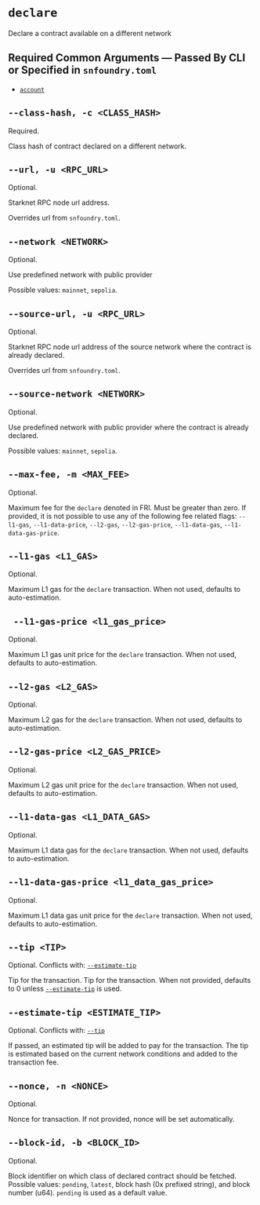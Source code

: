 # `declare`
Declare a contract available on a different network

## Required Common Arguments — Passed By CLI or Specified in `snfoundry.toml`

* [`account`](./common.md#--account--a-account_name)

## `--class-hash, -c <CLASS_HASH>`
Required.

Class hash of contract declared on a different network.

## `--url, -u <RPC_URL>`
Optional.

Starknet RPC node url address.

Overrides url from `snfoundry.toml`.

## `--network <NETWORK>`
Optional.

Use predefined network with public provider

Possible values: `mainnet`, `sepolia`.

## `--source-url, -u <RPC_URL>`
Optional.

Starknet RPC node url address of the source network where the contract is already declared.

Overrides url from `snfoundry.toml`.

## `--source-network <NETWORK>`
Optional.

Use predefined network with public provider where the contract is already declared.

Possible values: `mainnet`, `sepolia`.

## `--max-fee, -m <MAX_FEE>`
Optional.

Maximum fee for the `declare` denoted in FRI. Must be greater than zero. If provided, it is not possible to use any of the following fee related flags: `--l1-gas`, `--l1-data-price`, `--l2-gas`, `--l2-gas-price`, `--l1-data-gas`, `--l1-data-gas-price`.

## `--l1-gas <L1_GAS>`
Optional.

Maximum L1 gas for the `declare` transaction. When not used, defaults to auto-estimation.

## ` --l1-gas-price <l1_gas_price>`
Optional.

Maximum L1 gas unit price for the `declare` transaction. When not used, defaults to auto-estimation.

## `--l2-gas <L2_GAS>`
Optional.

Maximum L2 gas for the `declare` transaction. When not used, defaults to auto-estimation.

## `--l2-gas-price <L2_GAS_PRICE>`
Optional.

Maximum L2 gas unit price for the `declare` transaction. When not used, defaults to auto-estimation.

## `--l1-data-gas <L1_DATA_GAS>`
Optional.

Maximum L1 data gas for the `declare` transaction. When not used, defaults to auto-estimation.

## `--l1-data-gas-price <l1_data_gas_price>`
Optional.

Maximum L1 data gas unit price for the `declare` transaction. When not used, defaults to auto-estimation.

## `--tip <TIP>`
Optional.
Conflicts with: [`--estimate-tip`](#--estimate-tip-estimate_tip)

Tip for the transaction. Tip for the transaction. When not provided, defaults to 0 unless [`--estimate-tip`](#--estimate-tip-estimate_tip) is used.

## `--estimate-tip <ESTIMATE_TIP>`
Optional.
Conflicts with: [`--tip`](#--tip-tip)

If passed, an estimated tip will be added to pay for the transaction. The tip is estimated based on the current network conditions and added to the transaction fee.

## `--nonce, -n <NONCE>`
Optional.

Nonce for transaction. If not provided, nonce will be set automatically.

## `--block-id, -b <BLOCK_ID>`
Optional.

Block identifier on which class of declared contract should be fetched.
Possible values: `pending`, `latest`, block hash (0x prefixed string), and block number (u64).
`pending` is used as a default value.
